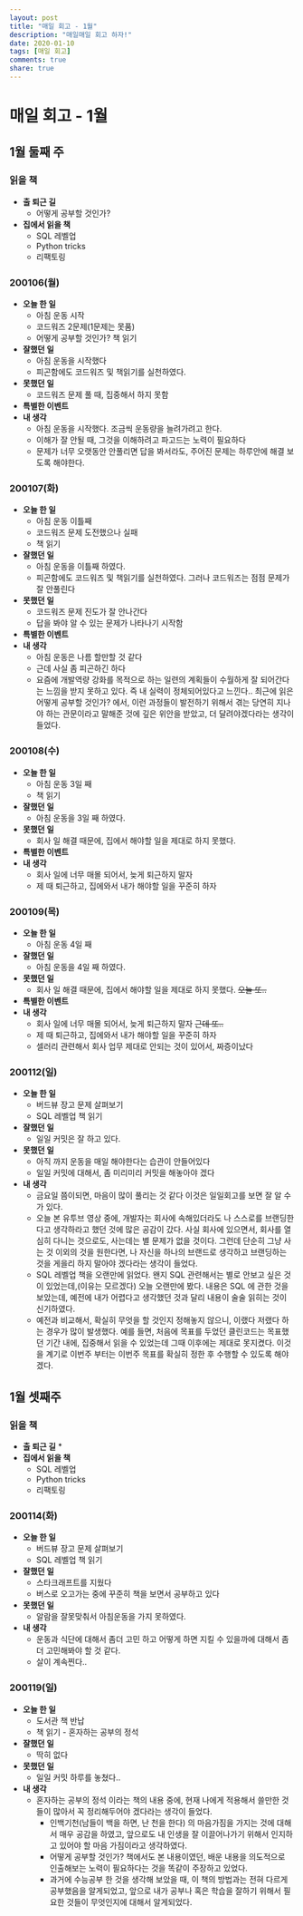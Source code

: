 ```yaml
---
layout: post
title: "매일 회고 - 1월"
description: "매일매일 회고 하자!"
date: 2020-01-10
tags: [매일 회고]
comments: true
share: true
---
```


# 매일 회고 - 1월



## 1월 둘째 주

### 읽을 책

* **출 퇴근 길**
  * 어떻게 공부할 것인가?
* **집에서 읽을 책**
  * SQL 레벨업
  * Python tricks
  * 리팩토링



### 200106(월)

* **오늘 한 일**
  * 아침 운동 시작
  * 코드워즈 2문제(1문제는 못품)
  * 어떻게 공부할 것인가? 책 읽기
* **잘했던 일**
  * 아침 운동을 시작했다
  * 피곤함에도 코드워즈 및 책읽기를 실천하였다.
* **못했던 일**
  * 코드워즈 문제 풀 때, 집중해서 하지 못함
* **특별한 이벤트**
* **내 생각**
  * 아침 운동을 시작했다. 조금씩 운동량을 늘려가려고 한다.
  * 이해가 잘 안될 때, 그것을 이해하려고 파고드는 노력이 필요하다
  * 문제가 너무 오랫동안 안풀리면 답을 봐서라도, 주어진 문제는 하루안에 해결 보도록 해야한다.



### 200107(화)

* **오늘 한 일**
  * 아침 운동 이틀째
  * 코드워즈 문제 도전했으나 실패
  * 책 읽기
* **잘했던 일**
  * 아침 운동을 이틀째 하였다.
  * 피곤함에도 코드워즈 및 책읽기를 실천하였다. 그러나 코드워즈는 점점 문제가 잘 안풀린다
* **못했던 일**
  * 코드워즈 문제 진도가 잘 안나간다
  * 답을 봐야 알 수 있는 문제가 나타나기 시작함
* **특별한 이벤트**
* **내 생각**
  * 아침 운동은 나름 할만할 것 같다
  * 근데 사실 좀 피곤하긴 하다
  * 요즘에 개발역량 강화를 목적으로 하는 일련의 계획들이 수월하게 잘 되어간다는 느낌을 받지 못하고 있다. 즉 내 실력이 정체되어있다고 느낀다.. 최근에 읽은 어떻게 공부할 것인가? 에서, 이런 과정들이 발전하기 위해서 겪는 당연히 지나야 하는 관문이라고 말해준 것에 깊은 위안을 받았고, 더 달려야겠다라는 생각이 들었다.



### 200108(수)

* **오늘 한 일**
  * 아침 운동 3일 째
  * 책 읽기
* **잘했던 일**
  * 아침 운동을 3일 째 하였다.
* **못했던 일**
  * 회사 일 해결 때문에, 집에서 해야할 일을 제대로 하지 못했다.
* **특별한 이벤트**
* **내 생각**
  * 회사 일에 너무 매몰 되어서, 늦게 퇴근하지 말자
  * 제 때 퇴근하고, 집에와서 내가 해야할 일을 꾸준히 하자





### 200109(목)

* **오늘 한 일**
  * 아침 운동 4일 째
* **잘했던 일**
  * 아침 운동을 4일 째 하였다.
* **못했던 일**
  * 회사 일 해결 때문에, 집에서 해야할 일을 제대로 하지 못했다. ~~오늘 또..~~
* **특별한 이벤트**
* **내 생각**
  * 회사 일에 너무 매몰 되어서, 늦게 퇴근하지 말자 ~~근데 또..~~
  * 제 때 퇴근하고, 집에와서 내가 해야할 일을 꾸준히 하자
  * 셀러리 관련해서 회사 업무 제대로 안되는 것이 있어서, 짜증이났다



### 200112(일)

* **오늘 한 일**
  * 버드뷰 장고 문제 살펴보기
  * SQL 레벨업 책 읽기
* **잘했던 일**
  * 일일 커밋은 잘 하고 있다.
* **못했던 일**
  * 아직 까지 운동을 매일 해야한다는 습관이 안들어있다
  * 일일 커밋에 대해서, 좀 미리미리 커밋을 해놓아야 겠다
* **내 생각**
  * 금요일 쯤이되면, 마음이 많이 풀리는 것 같다 이것은 일일회고를 보면 잘 알 수 가 있다.
  * 오늘 본 유투브 영상 중에, 개발자는 회사에 속해있더라도 나 스스로를 브랜딩한다고 생각하라고 했던 것에 많은 공감이 갔다. 사실 회사에 있으면서, 회사를 열심히 다니는 것으로도, 사는데는 별 문제가 없을 것이다. 그런데 단순히 그냥 사는 것 이외의 것을 원한다면, 나 자신을 하나의 브랜드로 생각하고 브랜딩하는 것을 게을리 하지 말아야 겠다라는 생각이 들었다.
  * SQL 레벨업 책을 오랜만에 읽었다. 왠지 SQL 관련해서는 별로 안보고 싶은 것이 있었는데,(이유는 모르겠다) 오늘 오랜만에 봤다. 내용은 SQL 에 관한 것을 보았는데, 예전에 내가 어렵다고 생각했던 것과 달리 내용이 술술 읽히는 것이 신기하였다.
  * 예전과 비교해서, 확실히 무엇을 할 것인지 정해놓지 않으니, 이랬다 저랬다 하는 경우가 많이 발생했다. 예를 들면, 처음에 목표를 두었던 클린코드는 목표했던 기간 내에, 집중해서 읽을 수 있었는데 그때 이후에는 제대로 못지켰다. 이것을 계기로 이번주 부터는 이번주 목표를 확실히 정한 후 수행할 수 있도록 해야겠다.

## 1월 셋째주

### 읽을 책

* **출 퇴근 길**
  * 
* **집에서 읽을 책**
  * SQL 레벨업
  * Python tricks
  * 리팩토링



### 200114(화)

* **오늘 한 일**
  * 버드뷰 장고 문제 살펴보기
  * SQL 레벨업 책 읽기
* **잘했던 일**
  * 스타크래프트를 지웠다
  * 버스로 오고가는 중에 꾸준히 책을 보면서 공부하고 있다
* **못했던 일**
  * 알람을 잘못맞춰서 아침운동을 가지 못하였다.
* **내 생각**
  * 운동과 식단에 대해서 좀더 고민 하고 어떻게 하면 지킬 수 있을까에 대해서 좀 더 고민해봐야 할 것 같다.
  * 살이 계속찐다..

### 200119(일)

* **오늘 한 일**
  * 도서관 책 반납
  * 책 읽기 - 혼자하는 공부의 정석
* **잘했던 일**
  * 딱히 없다
* **못했던 일**
  * 일일 커밋 하루를 놓쳤다..
* **내 생각**
  * 혼자하는 공부의 정석 이라는 책의 내용 중에, 현재 나에게 적용해서 쓸만한 것들이 많아서 꼭 정리해두어야 겠다라는 생각이 들었다.
    * 인백기천(남들이 백을 하면, 난 천을 한다) 의 마음가짐을 가지는 것에 대해서 매우 공감을 하였고, 앞으로도 내 인생을 잘 이끌어나가기 위해서 인지하고 있어야 할 마음 가짐이라고 생각하였다.
    * 어떻게 공부할 것인가? 책에서도 본 내용이였던, 배운 내용을 의도적으로 인출해보는 노력이 필요하다는 것을 똑같이 주장하고 있었다.
    * 과거에 수능공부 한 것을 생각해 보았을 때, 이 책의 방법과는 전혀 다르게 공부했음을 알게되었고, 앞으로 내가 공부나 혹은 학습을 잘하기 위해서 필요한 것들이 무엇인지에 대해서 알게되었다.